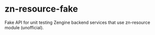 # zn-resource-fake

Fake API for unit testing Zengine backend services that use zn-resource module (unofficial).
